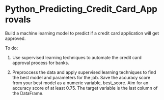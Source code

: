 # Python_Predicting_Credit_Card_Approvals

Build a machine learning model to predict if a credit card application will get approved.

To do:
1. Use supervised learning techniques to automate the credit card approval process for banks.

2. Preproccess the data and apply supervised learning techniques to find the best model and parameters for the job. Save the accuracy score from your best model as a numeric variable, best_score. Aim for an accuracy score of at least 0.75. The target variable is the last column of the DataFrame.
